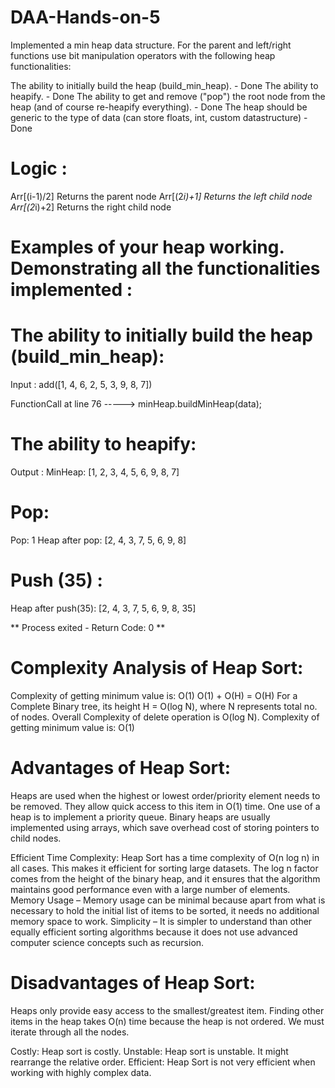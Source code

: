 # DAA-Hands-on-5

Implemented a min heap data structure. For the parent and left/right functions use bit manipulation operators with the following heap functionalities:

The ability to initially build the heap (build_min_heap). - Done
The ability to heapify. - Done
The ability to get and remove ("pop") the root node from the heap (and of course re-heapify everything). - Done
The heap should be generic to the type of data (can store floats, int, custom datastructure) - Done

# Logic : 
Arr[(i-1)/2]	Returns the parent node
Arr[(2*i)+1]	Returns the left child node
Arr[(2*i)+2]	Returns the right child node


# Examples of your heap working. Demonstrating all the functionalities implemented : 

# The ability to initially build the heap (build_min_heap): 

Input : add([1, 4, 6, 2, 5, 3, 9, 8, 7])

FunctionCall at line 76 -----> minHeap.buildMinHeap(data);

# The ability to heapify:

Output : MinHeap: [1, 2, 3, 4, 5, 6, 9, 8, 7]

# Pop: 

Pop: 1
Heap after pop: [2, 4, 3, 7, 5, 6, 9, 8]

# Push (35) : 

Heap after push(35): [2, 4, 3, 7, 5, 6, 9, 8, 35]


** Process exited - Return Code: 0 **

# Complexity Analysis of Heap Sort: 
Complexity of getting minimum value is: O(1)
O(1) + O(H) = O(H) For a Complete Binary tree, its height H = O(log N), where N represents total no. of nodes. Overall Complexity of delete operation is O(log N).
Complexity of getting minimum value is: O(1)

# Advantages of Heap Sort:
Heaps are used when the highest or lowest order/priority element needs to be removed. They allow quick access to this item in O(1) time. One use of a heap is to implement a priority queue.
Binary heaps are usually implemented using arrays, which save overhead cost of storing pointers to child nodes.

Efficient Time Complexity: Heap Sort has a time complexity of O(n log n) in all cases. This makes it efficient for sorting large datasets. The log n factor comes from the height of the binary heap, and it ensures that the algorithm maintains good performance even with a large number of elements.
Memory Usage – Memory usage can be minimal because apart from what is necessary to hold the initial list of items to be sorted, it needs no additional memory space to work.
Simplicity –  It is simpler to understand than other equally efficient sorting algorithms because it does not use advanced computer science concepts such as recursion.

# Disadvantages of Heap Sort:
Heaps only provide easy access to the smallest/greatest item. 
Finding other items in the heap takes O(n) time because the heap is not ordered. 
We must iterate through all the nodes.

Costly: Heap sort is costly.
Unstable: Heap sort is unstable. It might rearrange the relative order.
Efficient: Heap Sort is not very efficient when working with highly complex data. 

